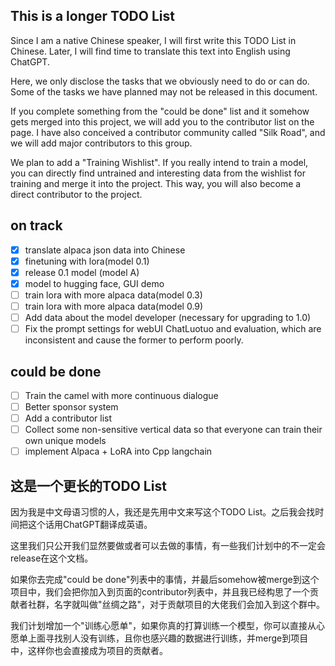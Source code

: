 ## This is a longer TODO List

Since I am a native Chinese speaker, I will first write this TODO List in Chinese. Later, I will find time to translate this text into English using ChatGPT.

Here, we only disclose the tasks that we obviously need to do or can do. Some of the tasks we have planned may not be released in this document.

If you complete something from the "could be done" list and it somehow gets merged into this project, we will add you to the contributor list on the page. I have also conceived a contributor community called "Silk Road", and we will add major contributors to this group.

We plan to add a "Training Wishlist". If you really intend to train a model, you can directly find untrained and interesting data from the wishlist for training and merge it into the project. This way, you will also become a direct contributor to the project.

## on track
- [x] translate alpaca json data into Chinese
- [x] finetuning with lora(model 0.1)
- [x] release 0.1 model (model A)
- [x] model to hugging face, GUI demo
- [ ] train lora with more alpaca data(model 0.3)
- [ ] train lora with more alpaca data(model 0.9)
- [ ] Add data about the model developer (necessary for upgrading to 1.0)
- [ ] Fix the prompt settings for webUI ChatLuotuo and evaluation, which are inconsistent and cause the former to perform poorly.

## could be done
- [ ] Train the camel with more continuous dialogue
- [ ] Better sponsor system
- [ ] Add a contributor list
- [ ] Collect some non-sensitive vertical data so that everyone can train their own unique models
- [ ] implement Alpaca + LoRA into Cpp langchain

## 这是一个更长的TODO List

因为我是中文母语习惯的人，我还是先用中文来写这个TODO List。之后我会找时间把这个话用ChatGPT翻译成英语。

这里我们只公开我们显然要做或者可以去做的事情，有一些我们计划中的不一定会release在这个文档。

如果你去完成"could be done"列表中的事情，并最后somehow被merge到这个项目中，我们会把你加入到页面的contributor列表中，并且我已经构思了一个贡献者社群，名字就叫做"丝绸之路"，对于贡献项目的大佬我们会加入到这个群中。

我们计划增加一个"训练心愿单"，如果你真的打算训练一个模型，你可以直接从心愿单上面寻找别人没有训练，且你也感兴趣的数据进行训练，并merge到项目中，这样你也会直接成为项目的贡献者。